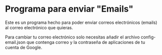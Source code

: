 # Programa para enviar "Emails"

Este es un programa hecho para poder enviar correos electrónicos (emails) al correo electrónico que quieras.

Para cambiar tu correo electrónico solo necesitas añadir el archivo config-email.json que contenga correo y la contraseña de aplicaciones de tu cuenta de Google.
